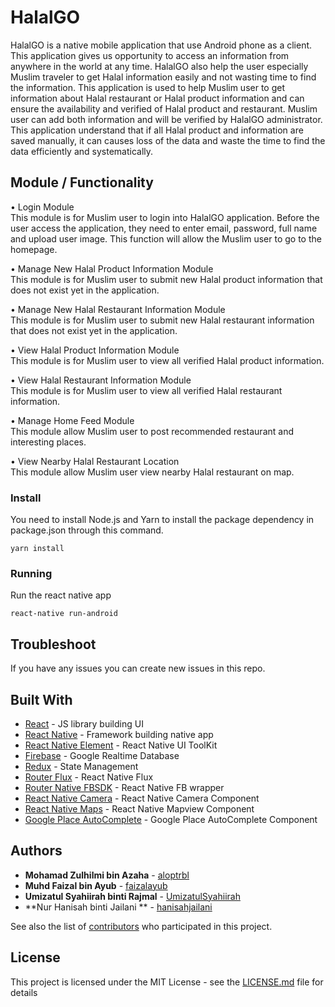 # HalalGO

HalalGO is a native mobile application that use Android phone as a client. This application gives us opportunity to access an information from anywhere in the world at any time. HalalGO also help the user especially Muslim traveler to get Halal information easily and not wasting time to find the information. This application is used to help Muslim user to get information about Halal restaurant or Halal product information and can ensure the availability and verified of Halal product and restaurant. Muslim user can add both information and will be verified by HalalGO administrator. This application understand that if all Halal product and information are saved manually, it can causes loss of the data and waste the time to find the data efficiently and systematically.

## Module / Functionality

•	Login Module
<br>This module is for Muslim user to login into HalalGO application. 
Before the user access the application, they need to enter email, password, full name and upload user image. This function will allow the Muslim user to go to the homepage.

•	Manage New Halal Product Information Module
<br>This module is for Muslim user to submit new Halal product information that does not exist yet in the application.

•	Manage New Halal Restaurant Information Module
<br>This module is for Muslim user to submit new Halal restaurant information that does not exist yet in the application.

•	View Halal Product Information Module
<br>This module is for Muslim user to view all verified Halal product information.

•	View Halal Restaurant Information Module
<br>This module is for Muslim user to view all verified Halal restaurant information.

•	Manage Home Feed Module
<br>This module allow Muslim user to post recommended restaurant and interesting places.

•	View Nearby Halal Restaurant Location
<br>This module allow Muslim user view nearby Halal restaurant on map.


### Install

You need to install Node.js and Yarn to install the package dependency in package.json through this command.

```
yarn install
```

### Running

Run the react native app

```
react-native run-android
```

## Troubleshoot

If you have any issues you can create new issues in this repo.

## Built With
* [React](https://github.com/facebook/react) - JS library building UI 
* [React Native](https://github.com/facebook/react-native) - Framework building native app
* [React Native Element](https://github.com/react-native-training/react-native-elements) - React Native UI ToolKit
* [Firebase](https://github.com/invertase/react-native-firebase) - Google Realtime Database
* [Redux](https://github.com/reduxjs/redux/tree/master/docs) - State Management
* [Router Flux](https://github.com/aksonov/react-native-router-flux) - React Native Flux
* [Router Native FBSDK](https://github.com/facebook/react-native-fbsdk) - React Native FB wrapper
* [React Native Camera](https://github.com/react-native-community/react-native-camera) - React Native Camera Component
* [React Native Maps](https://github.com/react-community/react-native-maps) - React Native Mapview Component
* [Google Place AutoComplete](https://github.com/FaridSafi/react-native-google-places-autocomplete) - Google Place AutoComplete Component

## Authors

* **Mohamad Zulhilmi bin Azaha** - [aloptrbl](https://github.com/aloptrbl)
* **Muhd Faizal bin Ayub** - [faizalayub](https://github.com/faizalayub)
* **Umizatul Syahiirah binti Rajmal** - [UmizatulSyahiirah](https://github.com/UmizatulSyahiirah)
* **Nur Hanisah binti Jailani ** - [hanisahjailani](https://github.com/hanisahjailani)

See also the list of [contributors](https://github.com/aloptrbl/HalalGO/contributors) who participated in this project.

## License

This project is licensed under the MIT License - see the [LICENSE.md](LICENSE.md) file for details

